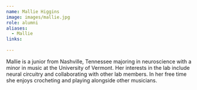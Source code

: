 ```yaml
---
name: Mallie Higgins
image: images/mallie.jpg
role: alumni
aliases:
  - Mallie
links:
  
---
```

Mallie is a junior from Nashville, Tennessee majoring in neuroscience with a minor in music at the University of Vermont. Her interests in the lab include neural circuitry and collaborating with other lab members. In her free time she enjoys crocheting and playing alongside other musicians.
